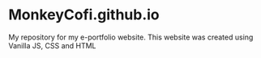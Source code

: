 # MonkeyCofi.github.io
My repository for my e-portfolio website. This website was created using Vanilla JS, CSS and HTML
